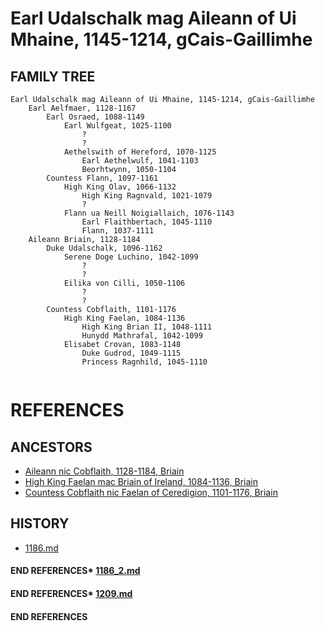 # Earl Udalschalk mag Aileann of Ui Mhaine, 1145-1214, gCais-Gaillimhe

## FAMILY TREE 
```
Earl Udalschalk mag Aileann of Ui Mhaine, 1145-1214, gCais-Gaillimhe
	Earl Aelfmaer, 1128-1167
		Earl Osraed, 1088-1149
			Earl Wulfgeat, 1025-1100
				?
				?
			Aethelswith of Hereford, 1070-1125
				Earl Aethelwulf, 1041-1103
				Beorhtwynn, 1050-1104
		Countess Flann, 1097-1161
			High King Olav, 1066-1132
				High King Ragnvald, 1021-1079
				?
			Flann ua Neill Noigiallaich, 1076-1143
				Earl Flaithbertach, 1045-1110
				Flann, 1037-1111
	Aileann Briain, 1128-1184
		Duke Udalschalk, 1096-1162
			Serene Doge Luchino, 1042-1099
				?
				?
			Eilika von Cilli, 1050-1106
				?
				?
		Countess Cobflaith, 1101-1176
			High King Faelan, 1084-1136
				High King Brian II, 1048-1111
				Hunydd Mathrafal, 1042-1099
			Elisabet Crovan, 1083-1148
				Duke Gudrod, 1049-1115
				Princess Ragnhild, 1045-1110
					
```


# REFERENCES

## ANCESTORS
* [Aileann nic Cobflaith, 1128-1184, Briain](aileann_nic_cobflaith_1128.md)
* [High King Faelan mac Briain of Ireland, 1084-1136, Briain](faelan_mac_briain_1084.md)
* [Countess Cobflaith nic Faelan of Ceredigion, 1101-1176, Briain](cobflaith_nic_faelan_1101.md)

## HISTORY
* [1186.md](../h/1186.md)
#### END REFERENCES* [1186_2.md](../h/1186_2.md)
#### END REFERENCES* [1209.md](../h/1209.md)
#### END REFERENCES